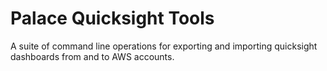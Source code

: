 # Palace Quicksight Tools

A suite of command line operations for exporting and importing quicksight dashboards from and to AWS accounts.

